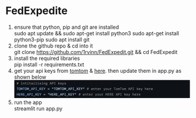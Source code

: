 # FedExpedite
1. ensure that python, pip and git are installed \
        sudo apt update && sudo apt-get install python3
            sudo apt-get install python3-pip
                sudo apt install git
2. clone the github repo & cd into it\
    git clone https://github.com/1rvinn/FedExpedit.git && cd FedExpedit
3. install the required libraries\
    pip install -r requirements.txt
4. get your api keys from [tomtom](https://developer.tomtom.com/ "tomtom") & [here](https://platform.here.com/ "here"). then update them in app.py as shown below\
![](https://github.com/1rvinn/FedExpedite/blob/main/images/Screenshot.png?raw=true)
5. run the app\
    streamlit run app.py
